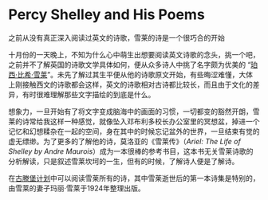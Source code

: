 # Percy Shelley and His Poems

之前从没有真正深入阅读过英文的诗歌，雪莱的诗是一个很巧合的开始

十月份的一天晚上，不知为什么心中萌生出想要阅读英文诗歌的念头，挑一个吧，之前并不了解英国的诗歌文学具体如何，便从众多诗人中挑了名字颇为优美的 “[珀西·比希·雪莱](https://zh.wikipedia.org/zh-hans/珀西·比希·雪莱)”。未先了解过其生平便从他的诗歌原文开始，有些晦涩难懂，大体上刚接触西文的诗歌都会这样，英文的诗歌相对古诗都比较长，而且由于文化的差异，有时很难理解那些文字描绘的到底是什么。

想象力，一旦开始有了将文字变成脑海中的画面的习惯，一切都变的豁然开朗，雪莱的诗常给我这样一种感觉，就像坠入邓布利多校长办公室里的冥想盆，掉进一个记忆和幻想糅杂在一起的空间，身在其中的时候忘记盆外的世界，一旦结束有觉的虚无缥缈。为了更多的了解他的诗，莫洛亚的《雪莱传》（_Ariel: The Life of Shelley by Andre Maurois_）成为一本很棒的参考书目，这本书无关雪莱诗歌的分析解读，只是叙述雪莱坎坷的一生，但有的时候，了解诗人便是了解诗。

在[古滕堡计划](http://www.gutenberg.org/)中可以阅读雪莱所有的诗，其中雪莱逝世后的第一本诗集是特别的，由雪莱的妻子玛丽·雪莱于1924年整理出版。

